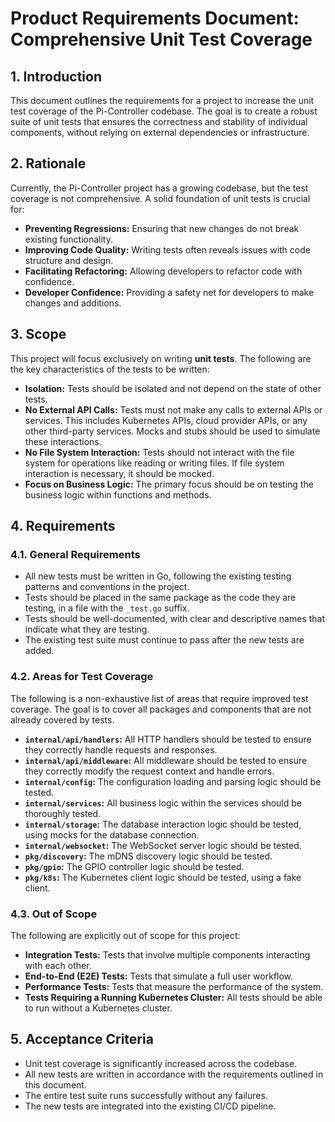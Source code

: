 
# Product Requirements Document: Comprehensive Unit Test Coverage

## 1. Introduction

This document outlines the requirements for a project to increase the unit test coverage of the Pi-Controller codebase. The goal is to create a robust suite of unit tests that ensures the correctness and stability of individual components, without relying on external dependencies or infrastructure.

## 2. Rationale

Currently, the Pi-Controller project has a growing codebase, but the test coverage is not comprehensive. A solid foundation of unit tests is crucial for:

- **Preventing Regressions:** Ensuring that new changes do not break existing functionality.
- **Improving Code Quality:** Writing tests often reveals issues with code structure and design.
- **Facilitating Refactoring:** Allowing developers to refactor code with confidence.
- **Developer Confidence:** Providing a safety net for developers to make changes and additions.

## 3. Scope

This project will focus exclusively on writing **unit tests**. The following are the key characteristics of the tests to be written:

- **Isolation:** Tests should be isolated and not depend on the state of other tests.
- **No External API Calls:** Tests must not make any calls to external APIs or services. This includes Kubernetes APIs, cloud provider APIs, or any other third-party services. Mocks and stubs should be used to simulate these interactions.
- **No File System Interaction:** Tests should not interact with the file system for operations like reading or writing files. If file system interaction is necessary, it should be mocked.
- **Focus on Business Logic:** The primary focus should be on testing the business logic within functions and methods.

## 4. Requirements

### 4.1. General Requirements

- All new tests must be written in Go, following the existing testing patterns and conventions in the project.
- Tests should be placed in the same package as the code they are testing, in a file with the `_test.go` suffix.
- Tests should be well-documented, with clear and descriptive names that indicate what they are testing.
- The existing test suite must continue to pass after the new tests are added.

### 4.2. Areas for Test Coverage

The following is a non-exhaustive list of areas that require improved test coverage. The goal is to cover all packages and components that are not already covered by tests.

- **`internal/api/handlers`:** All HTTP handlers should be tested to ensure they correctly handle requests and responses.
- **`internal/api/middleware`:** All middleware should be tested to ensure they correctly modify the request context and handle errors.
- **`internal/config`:** The configuration loading and parsing logic should be tested.
- **`internal/services`:** All business logic within the services should be thoroughly tested.
- **`internal/storage`:** The database interaction logic should be tested, using mocks for the database connection.
- **`internal/websocket`:** The WebSocket server logic should be tested.
- **`pkg/discovery`:** The mDNS discovery logic should be tested.
- **`pkg/gpio`:** The GPIO controller logic should be tested.
- **`pkg/k8s`:** The Kubernetes client logic should be tested, using a fake client.

### 4.3. Out of Scope

The following are explicitly out of scope for this project:

- **Integration Tests:** Tests that involve multiple components interacting with each other.
- **End-to-End (E2E) Tests:** Tests that simulate a full user workflow.
- **Performance Tests:** Tests that measure the performance of the system.
- **Tests Requiring a Running Kubernetes Cluster:** All tests should be able to run without a Kubernetes cluster.

## 5. Acceptance Criteria

- Unit test coverage is significantly increased across the codebase.
- All new tests are written in accordance with the requirements outlined in this document.
- The entire test suite runs successfully without any failures.
- The new tests are integrated into the existing CI/CD pipeline.
